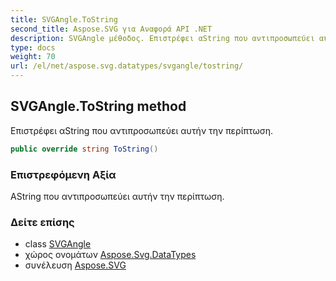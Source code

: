 ```yaml
---
title: SVGAngle.ToString
second_title: Aspose.SVG για Αναφορά API .NET
description: SVGAngle μέθοδος. Επιστρέφει αString που αντιπροσωπεύει αυτήν την περίπτωση.
type: docs
weight: 70
url: /el/net/aspose.svg.datatypes/svgangle/tostring/
---
```

## SVGAngle.ToString method

Επιστρέφει αString που αντιπροσωπεύει αυτήν την περίπτωση.

```csharp
public override string ToString()
```

### Επιστρεφόμενη Αξία

ΑString που αντιπροσωπεύει αυτήν την περίπτωση.

### Δείτε επίσης

* class [SVGAngle](../)
* χώρος ονομάτων [Aspose.Svg.DataTypes](../../svgangle/)
* συνέλευση [Aspose.SVG](../../../)


